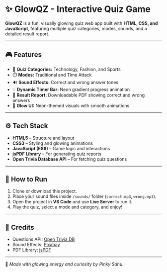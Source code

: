 # ✨ GlowQZ - Interactive Quiz Game

**GlowQZ** is a fun, visually glowing quiz web app built with **HTML, CSS, and JavaScript**, featuring multiple quiz categories, modes, sounds, and a detailed result report.

---

## 🎮 Features

* 🧠 **Quiz Categories:** Technology, Fashion, and Sports
* ⏱️ **Modes:** Traditional and Time Attack
* 🔊 **Sound Effects:** Correct and wrong answer tones
* 💡 **Dynamic Timer Bar:** Neon gradient progress animation
* 📄 **Result Report:** Downloadable PDF showing correct and wrong answers
* 🎨 **Glow UI:** Neon-themed visuals with smooth animations

---

## ⚙️ Tech Stack

* **HTML5** – Structure and layout
* **CSS3** – Styling and glowing animations
* **JavaScript (ES6)** – Game logic and interactions
* **jsPDF Library** – For generating quiz reports
* **Open Trivia Database API** – For fetching quiz questions

---

## 🚀 How to Run

1. Clone or download this project.
2. Place your sound files inside `/sounds/` folder (`correct.mp3`, `wrong.mp3`).
3. Open the project in **VS Code** and use **Live Server** to run it.
4. Play the quiz, select a mode and category, and enjoy!

---

## 📄 Credits

* Questions API: [Open Trivia DB](https://opentdb.com/)
* Sound Effects: [Pixabay](https://pixabay.com/sound-effects/)
* PDF Library: [jsPDF](https://github.com/parallax/jsPDF)

---

🪩 *Made with glowing energy and curiosity by Pinky Sahu.*
